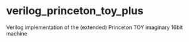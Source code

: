 # verilog_princeton_toy_plus
Verilog implementation of the (extended) Princeton TOY imaginary 16bit machine
